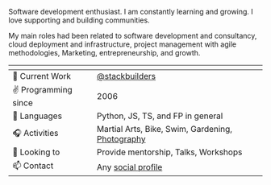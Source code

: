 Software development enthusiast. I am constantly learning and growing. I love supporting and building communities.

My main roles had been related to software development and consultancy, cloud deployment and infrastructure, project management with agile methodologies, Marketing, entrepreneurship, and growth.


| <!-- -->    | <!-- -->    |
-- | --
💪 Current Work | [@stackbuilders](https://github.com/stackbuilders)
✌️ Programming since | 2006
🧡 Languages | Python, JS, TS, and FP in general
🎧 Activities| Martial Arts, Bike, Swim, Gardening, [Photography](instagram.com/po5i/)
🌱 Looking to | Provide mentorship, Talks, Workshops
📫 Contact | Any [social profile](https://po5i.github.io/)
